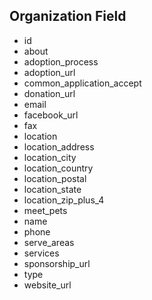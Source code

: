 ## Organization Field
* id
* about
* adoption_process
* adoption_url
* common_application_accept
* donation_url
* email
* facebook_url
* fax
* location
* location_address
* location_city
* location_country
* location_postal
* location_state
* location_zip_plus_4
* meet_pets
* name
* phone
* serve_areas
* services
* sponsorship_url
* type
* website_url
